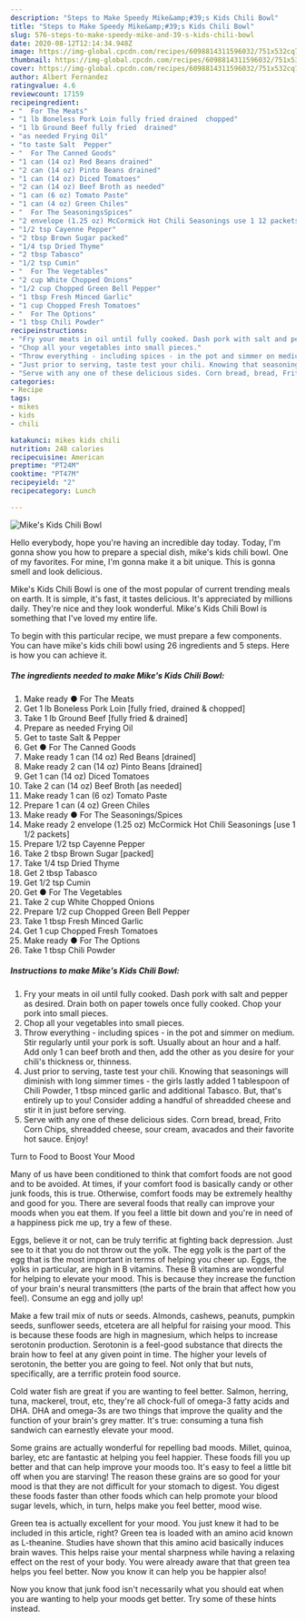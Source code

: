 ```yaml
---
description: "Steps to Make Speedy Mike&amp;#39;s Kids Chili Bowl"
title: "Steps to Make Speedy Mike&amp;#39;s Kids Chili Bowl"
slug: 576-steps-to-make-speedy-mike-and-39-s-kids-chili-bowl
date: 2020-08-12T12:14:34.948Z
image: https://img-global.cpcdn.com/recipes/6098814311596032/751x532cq70/mikes-kids-chili-bowl-recipe-main-photo.jpg
thumbnail: https://img-global.cpcdn.com/recipes/6098814311596032/751x532cq70/mikes-kids-chili-bowl-recipe-main-photo.jpg
cover: https://img-global.cpcdn.com/recipes/6098814311596032/751x532cq70/mikes-kids-chili-bowl-recipe-main-photo.jpg
author: Albert Fernandez
ratingvalue: 4.6
reviewcount: 17159
recipeingredient:
- "  For The Meats"
- "1 lb Boneless Pork Loin fully fried drained  chopped"
- "1 lb Ground Beef fully fried  drained"
- "as needed Frying Oil"
- "to taste Salt  Pepper"
- "  For The Canned Goods"
- "1 can (14 oz) Red Beans drained"
- "2 can (14 oz) Pinto Beans drained"
- "1 can (14 oz) Diced Tomatoes"
- "2 can (14 oz) Beef Broth as needed"
- "1 can (6 oz) Tomato Paste"
- "1 can (4 oz) Green Chiles"
- "  For The SeasoningsSpices"
- "2 envelope (1.25 oz) McCormick Hot Chili Seasonings use 1 12 packets"
- "1/2 tsp Cayenne Pepper"
- "2 tbsp Brown Sugar packed"
- "1/4 tsp Dried Thyme"
- "2 tbsp Tabasco"
- "1/2 tsp Cumin"
- "  For The Vegetables"
- "2 cup White Chopped Onions"
- "1/2 cup Chopped Green Bell Pepper"
- "1 tbsp Fresh Minced Garlic"
- "1 cup Chopped Fresh Tomatoes"
- "  For The Options"
- "1 tbsp Chili Powder"
recipeinstructions:
- "Fry your meats in oil until fully cooked. Dash pork with salt and pepper as desired. Drain both on paper towels once fully cooked. Chop your pork into small pieces."
- "Chop all your vegetables into small pieces."
- "Throw everything - including spices - in the pot and simmer on medium. Stir regularly until your pork is soft. Usually about an hour and a half. Add only 1 can beef broth and then, add the other as you desire for your chili&#39;s thickness or, thinness."
- "Just prior to serving, taste test your chili. Knowing that seasonings will diminish with long simmer times - the girls lastly added 1 tablespoon of Chili Powder, 1 tbsp minced garlic and additional Tabasco. But, that&#39;s entirely up to you! Consider adding a handful of shreadded cheese and stir it in just before serving."
- "Serve with any one of these delicious sides. Corn bread, bread, Frito Corn Chips, shreadded cheese, sour cream, avacados and their favorite hot sauce. Enjoy!"
categories:
- Recipe
tags:
- mikes
- kids
- chili

katakunci: mikes kids chili 
nutrition: 248 calories
recipecuisine: American
preptime: "PT24M"
cooktime: "PT47M"
recipeyield: "2"
recipecategory: Lunch

---
```



![Mike&#39;s Kids Chili Bowl](https://img-global.cpcdn.com/recipes/6098814311596032/751x532cq70/mikes-kids-chili-bowl-recipe-main-photo.jpg)

Hello everybody, hope you're having an incredible day today. Today, I'm gonna show you how to prepare a special dish, mike&#39;s kids chili bowl. One of my favorites. For mine, I'm gonna make it a bit unique. This is gonna smell and look delicious.

Mike&#39;s Kids Chili Bowl is one of the most popular of current trending meals on earth. It is simple, it's fast, it tastes delicious. It's appreciated by millions daily. They're nice and they look wonderful. Mike&#39;s Kids Chili Bowl is something that I've loved my entire life.




To begin with this particular recipe, we must prepare a few components. You can have mike&#39;s kids chili bowl using 26 ingredients and 5 steps. Here is how you can achieve it.

<!--inarticleads1-->

##### The ingredients needed to make Mike&#39;s Kids Chili Bowl:

1. Make ready  ● For The Meats
1. Get 1 lb Boneless Pork Loin [fully fried, drained &amp; chopped]
1. Take 1 lb Ground Beef [fully fried &amp; drained]
1. Prepare as needed Frying Oil
1. Get to taste Salt &amp; Pepper
1. Get  ● For The Canned Goods
1. Make ready 1 can (14 oz) Red Beans [drained]
1. Make ready 2 can (14 oz) Pinto Beans [drained]
1. Get 1 can (14 oz) Diced Tomatoes
1. Take 2 can (14 oz) Beef Broth [as needed]
1. Make ready 1 can (6 oz) Tomato Paste
1. Prepare 1 can (4 oz) Green Chiles
1. Make ready  ● For The Seasonings/Spices
1. Make ready 2 envelope (1.25 oz) McCormick Hot Chili Seasonings [use 1 1/2 packets]
1. Prepare 1/2 tsp Cayenne Pepper
1. Take 2 tbsp Brown Sugar [packed]
1. Take 1/4 tsp Dried Thyme
1. Get 2 tbsp Tabasco
1. Get 1/2 tsp Cumin
1. Get  ● For The Vegetables
1. Take 2 cup White Chopped Onions
1. Prepare 1/2 cup Chopped Green Bell Pepper
1. Take 1 tbsp Fresh Minced Garlic
1. Get 1 cup Chopped Fresh Tomatoes
1. Make ready  ● For The Options
1. Take 1 tbsp Chili Powder




<!--inarticleads2-->

##### Instructions to make Mike&#39;s Kids Chili Bowl:

1. Fry your meats in oil until fully cooked. Dash pork with salt and pepper as desired. Drain both on paper towels once fully cooked. Chop your pork into small pieces.
1. Chop all your vegetables into small pieces.
1. Throw everything - including spices - in the pot and simmer on medium. Stir regularly until your pork is soft. Usually about an hour and a half. Add only 1 can beef broth and then, add the other as you desire for your chili&#39;s thickness or, thinness.
1. Just prior to serving, taste test your chili. Knowing that seasonings will diminish with long simmer times - the girls lastly added 1 tablespoon of Chili Powder, 1 tbsp minced garlic and additional Tabasco. But, that&#39;s entirely up to you! Consider adding a handful of shreadded cheese and stir it in just before serving.
1. Serve with any one of these delicious sides. Corn bread, bread, Frito Corn Chips, shreadded cheese, sour cream, avacados and their favorite hot sauce. Enjoy!




Turn to Food to Boost Your Mood


Many of us have been conditioned to think that comfort foods are not good and to be avoided. At times, if your comfort food is basically candy or other junk foods, this is true. Otherwise, comfort foods may be extremely healthy and good for you. There are several foods that really can improve your moods when you eat them. If you feel a little bit down and you're in need of a happiness pick me up, try a few of these.

Eggs, believe it or not, can be truly terrific at fighting back depression. Just see to it that you do not throw out the yolk. The egg yolk is the part of the egg that is the most important in terms of helping you cheer up. Eggs, the yolks in particular, are high in B vitamins. These B vitamins are wonderful for helping to elevate your mood. This is because they increase the function of your brain's neural transmitters (the parts of the brain that affect how you feel). Consume an egg and jolly up!

Make a few trail mix of nuts or seeds. Almonds, cashews, peanuts, pumpkin seeds, sunflower seeds, etcetera are all helpful for raising your mood. This is because these foods are high in magnesium, which helps to increase serotonin production. Serotonin is a feel-good substance that directs the brain how to feel at any given point in time. The higher your levels of serotonin, the better you are going to feel. Not only that but nuts, specifically, are a terrific protein food source.

Cold water fish are great if you are wanting to feel better. Salmon, herring, tuna, mackerel, trout, etc, they're all chock-full of omega-3 fatty acids and DHA. DHA and omega-3s are two things that improve the quality and the function of your brain's grey matter. It's true: consuming a tuna fish sandwich can earnestly elevate your mood. 

Some grains are actually wonderful for repelling bad moods. Millet, quinoa, barley, etc are fantastic at helping you feel happier. These foods fill you up better and that can help improve your moods too. It's easy to feel a little bit off when you are starving! The reason these grains are so good for your mood is that they are not difficult for your stomach to digest. You digest these foods faster than other foods which can help promote your blood sugar levels, which, in turn, helps make you feel better, mood wise.

Green tea is actually excellent for your mood. You just knew it had to be included in this article, right? Green tea is loaded with an amino acid known as L-theanine. Studies have shown that this amino acid basically induces brain waves. This helps raise your mental sharpness while having a relaxing effect on the rest of your body. You were already aware that that green tea helps you feel better. Now you know it can help you be happier also!

Now you know that junk food isn't necessarily what you should eat when you are wanting to help your moods get better. Try  some  of  these  hints  instead.

